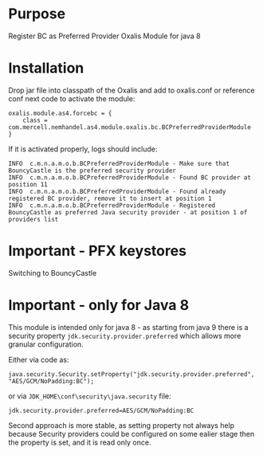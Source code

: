 # Purpose

Register BC as Preferred Provider Oxalis Module for java 8

# Installation

Drop jar file into classpath of the Oxalis and add to oxalis.conf or reference conf next code to activate the module:

```
oxalis.module.as4.forcebc = {
    class = com.mercell.nemhandel.as4.module.oxalis.bc.BCPreferredProviderModule
}
```

If it is activated properly, logs should include:

```
INFO  c.m.n.a.m.o.b.BCPreferredProviderModule - Make sure that BouncyCastle is the preferred security provider
INFO  c.m.n.a.m.o.b.BCPreferredProviderModule - Found BC provider at position 11
INFO  c.m.n.a.m.o.b.BCPreferredProviderModule - Found already registered BC provider, remove it to insert at position 1
INFO  c.m.n.a.m.o.b.BCPreferredProviderModule - Registered BouncyCastle as preferred Java security provider - at position 1 of providers list
```

# Important - PFX keystores

Switching to BouncyCastle 

# Important - only for Java 8

This module is intended only for java 8 - as starting from java 9 there is a security property `jdk.security.provider.preferred` which allows more granular configuration.

Either via code as:

```
java.security.Security.setProperty("jdk.security.provider.preferred", "AES/GCM/NoPadding:BC");
```

or via `JDK_HOME\conf\security\java.security` file:

```
jdk.security.provider.preferred=AES/GCM/NoPadding:BC
```

Second approach is more stable, as setting property not always help because Security providers could be configured on some ealier stage then the property is set, and it is read only once.
